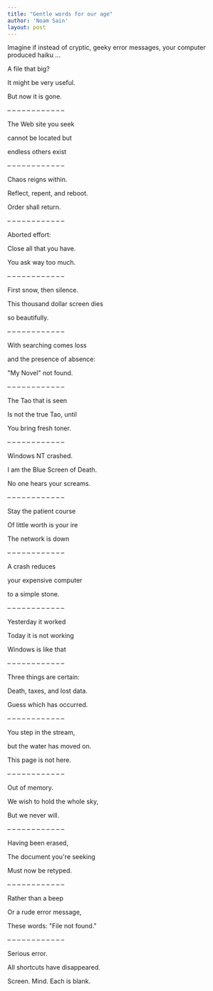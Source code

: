 ```yaml
---
title: "Gentle words for our age"
author: 'Noam Sain'
layout: post
---
```


Imagine if instead of cryptic, geeky error messages, your computer produced haiku …

A file that big?

It might be very useful.

But now it is gone.

 – – – – – – – – – – – –

The Web site you seek

cannot be located but

endless others exist

 – – – – – – – – – – – –

Chaos reigns within.

Reflect, repent, and reboot.

Order shall return.

 – – – – – – – – – – – –

Aborted effort:

Close all that you have.

You ask way too much.

 – – – – – – – – – – – –

First snow, then silence.

This thousand dollar screen dies

so beautifully.

 – – – – – – – – – – – –

With searching comes loss

and the presence of absence:

"My Novel" not found.

 – – – – – – – – – – – –

The Tao that is seen

Is not the true Tao, until

You bring fresh toner.

 – – – – – – – – – – – –

Windows NT crashed.

I am the Blue Screen of Death.

No one hears your screams.

 – – – – – – – – – – – –

Stay the patient course

Of little worth is your ire

The network is down

 – – – – – – – – – – – –

A crash reduces

your expensive computer

to a simple stone.

 – – – – – – – – – – – –

Yesterday it worked

Today it is not working

Windows is like that

 – – – – – – – – – – – –

Three things are certain:

Death, taxes, and lost data.

Guess which has occurred.

 – – – – – – – – – – – –

You step in the stream,

but the water has moved on.

This page is not here.

 – – – – – – – – – – – –

Out of memory.

We wish to hold the whole sky,

But we never will.

 – – – – – – – – – – – –

Having been erased,

The document you're seeking

Must now be retyped.

 – – – – – – – – – – – –

Rather than a beep

Or a rude error message,

These words: "File not found."

 – – – – – – – – – – – –

Serious error.

All shortcuts have disappeared.

Screen. Mind. Each is blank.